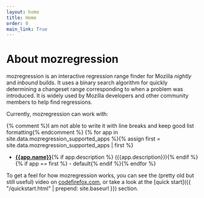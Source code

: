 ```yaml
---
layout: home
title: Home
order: 0
main_link: True
---
```


# About mozregression

mozregression is an interactive regression range finder for Mozilla *nightly*
and *inbound* builds. It uses a binary search algorithm for quickly determining
a changeset range corresponding to when a problem was introduced. It is widely
used by Mozilla developers and other community members to help find regressions.

Currently, mozregression can work with:

{% comment %}I am not able to write it with line breaks and keep good list formatting{% endcomment %}
{% for app in site.data.mozregression_supported_apps %}{% assign first = site.data.mozregression_supported_apps | first %}
- **[{{app.name}}]({{app.url}})**{% if app.description %} ({{app.description}}){% endif %}{% if app == first %} - default{% endif %}{% endfor %}

To get a feel for how mozregression works, you can see the (pretty old but still
useful) video on
[codefirefox.com](http://codefirefox.com/video/mozregression), or take a look at
the [quick start]({{ "/quickstart.html" | prepend: site.baseurl }}) section.
